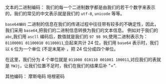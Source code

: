 文本的二进制编码：
我们的每一个二进制数字都是由我们的若干个数字来表示的，我们的常见的中文表示就是我们的 `utf-8`, `unicode` 
等等。

`base64编码`
二进制的信息在我们的传递过程中往往带有较多的不确定性，因此，我们采用 `base64`,把我们的二进制信息转换为我们的文本信息。
例如对于我们的 `abc`,我们用 `ascll` 编码后，数值就是我们的 `97 98 99`,使用二进制表示为：`01100001 01100010 01100011`,合起来共计 24 位，我们用 `base64` 表示时，我们以 `6` 位为一个单位 (不足末尾补 ，把 24 位分成四个单位。

在这里，我们分为 4 个单位就是 `011000 010110 001001 100011`,对应我们的表就是 `YWJj`，让我们位置不足时，我们在我们的结果后补 "=".


其他编码：
摩斯电码
培根密码
